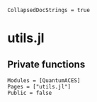 ```@meta
CollapsedDocStrings = true
```

# utils.jl

## Private functions

```@autodocs
Modules = [QuantumACES]
Pages = ["utils.jl"]
Public = false
```
